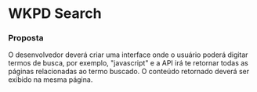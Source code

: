 # WKPD Search

### Proposta
O desenvolvedor deverá criar uma interface onde o usuário poderá digitar termos de busca, por exemplo, "javascript" e a API irá te retornar todas as páginas relacionadas ao termo buscado. O conteúdo retornado deverá ser exibido na mesma página.




